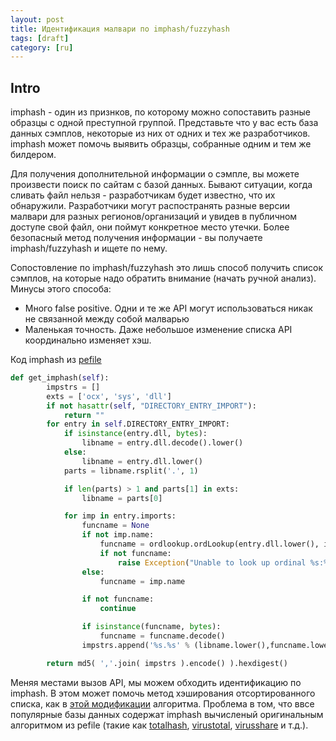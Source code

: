 ```yaml
---
layout: post
title: Идентификация малвари по imphash/fuzzyhash
tags: [draft]
category: [ru]
---
```


## Intro

imphash - один из признков, по которому можно сопоставить разные образцы с одной преступной группой. Представьте что у вас есть база данных сэмплов, некоторые из них от одних и тех же разработчиков. imphash может помочь выявить образцы, собранные одним и тем же билдером.

Для получения дополнительной информации о сэмпле, вы можете произвести поиск по сайтам с базой данных. Бывают ситуации, когда сливать файл нельзя - разработчикам будет известно, что их обнаружили. Разработчики могут распостранять разные версии малвари для разных регионов/организаций и увидев в публичном доступе свой файл, они поймут конкретное место утечки. Более безопасный метод получения информации - вы получаете imphash/fuzzyhash и ищете по нему.

Сопостовление по imphash/fuzzyhash это лишь способ получить список сэмплов, на которые надо обратить внимание (начать ручной анализ). Минусы этого способа:

- Много false positive. Одни и те же API могут использоваться никак не связанной между собой малварью
- Маленькая точность. Даже небольшое изменение списка API координально изменяет хэш. 


Код imphash из [pefile](https://github.com/erocarrera/pefile/blob/ab5f27a26c7f408aba61d02c5ec91ee8a28b1e50/pefile.py)

```python
def get_imphash(self):
        impstrs = []
        exts = ['ocx', 'sys', 'dll']
        if not hasattr(self, "DIRECTORY_ENTRY_IMPORT"):
            return ""
        for entry in self.DIRECTORY_ENTRY_IMPORT:
            if isinstance(entry.dll, bytes):
                libname = entry.dll.decode().lower()
            else:
                libname = entry.dll.lower()
            parts = libname.rsplit('.', 1)

            if len(parts) > 1 and parts[1] in exts:
                libname = parts[0]

            for imp in entry.imports:
                funcname = None
                if not imp.name:
                    funcname = ordlookup.ordLookup(entry.dll.lower(), imp.ordinal, make_name=True)
                    if not funcname:
                        raise Exception("Unable to look up ordinal %s:%04x" % (entry.dll, imp.ordinal))
                else:
                    funcname = imp.name

                if not funcname:
                    continue

                if isinstance(funcname, bytes):
                    funcname = funcname.decode()
                impstrs.append('%s.%s' % (libname.lower(),funcname.lower()))

        return md5( ','.join( impstrs ).encode() ).hexdigest()
```


Меняя местами вызов API, мы можем обходить идентификацию по imphash. В этом может помочь метод хэширования отсортированного списка, как в [этой модификации](https://github.com/malwaredb/imphash) алгоритма. Проблема в том, что ввсе популярные базы данных содержат imphash вычисленый оригинальным алгоритмом из pefile (такие как [totalhash](https://totalhash.cymru.com/), [virustotal](https://www.virustotal.com/), [virusshare](https://virusshare.com/) и т.д.). 

